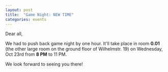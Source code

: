 ```yaml
---
layout: post
title:  "Game Night: NEW TIME"
categories: events
---
```


Dear all,  

We had to push back game night by one hour. 
It'll take place in room **0.01** (the other large room on the ground floor of Wilhelmstr. 19) on Wednesday, Oct 23rd from **8 PM** to 11 PM.

We look forward to seeing you there!
